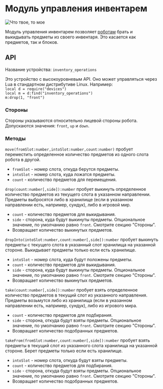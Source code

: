 # Модуль управления инвентарем
![Что твое, то мое](item:oc2r:inventory_operations_module)

Модуль управления инвентарем позволяет [роботам](robot.md) брать и выкидывать предметы из своего инвентаря. Это касается как предметов, так и блоков.

## API
Название устройства: `inventory_operations`

Это устройство с высокоуровневым API. Оно может управляться через Lua в стандартном дистрибутиве Linux. Например:  
`local d = require("devices")`  
`local m = d:find("inventory_operations")`  
`m:drop(1, "front")`

### Стороны
Стороны указываются относительно лицевой стороны робота. Допускаются значения: `front`, `up` и `down`.

### Методы
`move(fromSlot:number,intoSlot:number,count:number)` пробует переместить определенное количество предметов из одного слота робота в другой.
- `fromSlot` - номер слота, откуда берутся предметы.
- `intoSlot` - номер слота, куда ложатся предметы.
- `count` - количество предметов для перемещения.

`drop(count:number[,side]):number` пробует выкинуть определенное количество предметов из текущего слота в указанном направлении. Предметы выбросятся либо в хранилище (если в указанном направлении есть, например, сундук), либо в игровой мир.
- `count` - количество предметов для выкидывания.
- `side` - сторона, куда будут выкинуты предметы. Опциональное значение, по умолчанию равно `front`. Смотрите секцию "Стороны".
- Возвращает количество выкинутых предметов.

`dropInto(intoSlot:number,count:number[,side]):number` пробует выкинуть предметы с текущего слота в указанный слот хранилища на указанной стороне. Выкидывает предметы только если есть хранилище.
- `intoSlot` - номер слота, куда будут положены предметы.
- `count` - количество предметов для выкидывания.
- `side` - сторона, куда будут выкинуты предметы. Опциональное значение, по умолчанию равно `front`. Смотрите секцию "Стороны".
- Возвращает количество выкинутых предметов.

`take(count:number[,side]):number`  пробует взять определенное количество предметов в текущий слот из указанного направления. Предметы возьмутся либо из хранилища (если в указанном направлении есть, например, сундук), либо из игрового мира.
- `count` - количество предметов для подбирания.
- `side` - сторона, откуда будут взяты предметы. Опциональное значение, по умолчанию равно `front`. Смотрите секцию "Стороны".
- Возвращает количество подобранных предметов.

`takeFrom(fromSlot:number,count:number[,side]):number` пробует взять предметы в текущий слот из указанного слота хранилища на указанной стороне. Берет предметы только если есть хранилище.
- `intoSlot` - номер слота, откуда будут взяты предметы.
- `count` - количество предметов для подбирания.
- `side` - сторона, откуда будут взяты предметы. Опциональное значение, по умолчанию равно `front`. Смотрите секцию "Стороны".
- Возвращает количество подобранных предметов.
